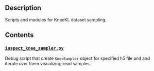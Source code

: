 ## Description

Scripts and modules for KneeKL dataset sampling.

## Contents

### [`inspect_knee_sampler.py`](inspect_knee_sampler.py)

Debug script that create ``KneeSampler`` object for specified
h5 file and and iterate over them visualizing read samples.